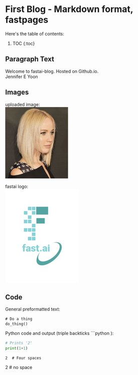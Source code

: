# First Blog - Markdown format, fastpages

Here's the table of contents:

1. TOC
{:toc}

## Paragraph Text  

Welcome to fastai-blog.  Hosted on Github.io.  
Jennifer E Yoon

## Images

uploaded image:  
<img src="/images/haircut-bob.png" width="200" alt="J Lawrence" >

fastai logo:  
![](/images/logo.png "fast.ai's logo")

## Code

General preformatted text:

    # Do a thing
    do_thing()

Python code and output (triple backticks \`\`\`python ):

```python
# Prints '2'
print(1+1)
```
    2  # Four spaces

2  # no space  
